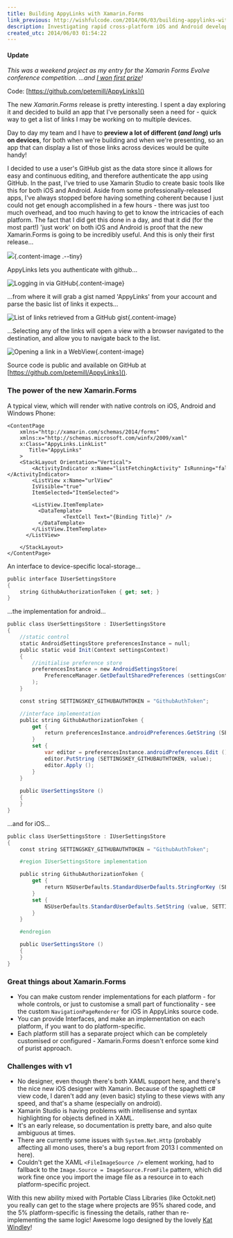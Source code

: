 ```yaml
---
title: Building AppyLinks with Xamarin.Forms
link_previous: http://wishfulcode.com/2014/06/03/building-appylinks-with-xamarin-forms/
description: Investigating rapid cross-platform iOS and Android development
created_utc: 2014/06/03 01:54:22
---
```


#### Update

*This was a weekend project as my entry for the Xamarin Forms Evolve conference competition. ...and [I won first prize](http://blog.xamarin.com/xamarin.forms-contest-winners/)!*



Code: [https://github.com/petemill/AppyLinks]()

The new _Xamarin.Forms_ release is  pretty interesting. I spent a day exploring it and decided to build an app that I've personally seen a need for - quick way to get a list of links I may be working on to multiple devices.


Day to day my team and I have to **preview a lot of different (_and long_) urls on devices**, for both when we're building and when we're presenting, so an app that can display a list of those links across devices would be quite handy!

I decided to use a user's GitHub gist as the data store since it allows for easy and continuous editing, and therefore authenticate the app using GitHub.  In the past, I've tried to use Xamarin Studio to create basic tools like this for both iOS and Android. Aside from some professionally-released apps, I've always stopped before having something coherent because I just could not get enough accomplished in a few hours - there was just too much overhead, and too much having to get to know the intricacies of each platform. The fact that I did get this done in a day, and that it did (for the most part!) 'just work' on both iOS and Android is proof that the new Xamarin.Forms is going to be incredibly useful. And this is only their first release...

![](http://wishfulcode.files.wordpress.com/2014/06/appylinkslogo.png){.content-image .--tiny}

AppyLinks lets you authenticate with github...

![Logging in via GitHub](http://wishfulcode.files.wordpress.com/2014/06/screenshot-2014-06-03-01-26-56.png){.content-image}

...from where it will grab a gist named 'AppyLinks' from your account and parse the basic list of links it expects...

![List of links retrieved from a GitHub gist](http://wishfulcode.files.wordpress.com/2014/06/screenshot-2014-06-03-01-27-49.png){.content-image}

...Selecting any of the links will open a view with a browser navigated to the destination, and allow you to navigate back to the list.

![Opening a link in a WebView](http://wishfulcode.files.wordpress.com/2014/06/screenshot-2014-06-03-01-28-17.png){.content-image}

Source code is public and available on GitHub at [https://github.com/petemill/AppyLinks]().

### The power of the new Xamarin.Forms

A typical view, which will render with native controls on iOS, Android and Windows Phone:

```xaml
<ContentPage
    xmlns="http://xamarin.com/schemas/2014/forms"
    xmlns:x="http://schemas.microsoft.com/winfx/2009/xaml"
    x:Class="AppyLinks.LinkList"
       Title="AppyLinks"
    >
    <StackLayout Orientation="Vertical">
        <ActivityIndicator x:Name="listFetchingActivity" IsRunning="false" IsVisible="false"></ActivityIndicator>
        <ListView x:Name="urlView"
        IsVisible="true"
        ItemSelected="ItemSelected">

        <ListView.ItemTemplate>
          <DataTemplate>
                  <TextCell Text="{Binding Title}" />
          </DataTemplate>
        </ListView.ItemTemplate>
      </ListView>

    </StackLayout>
</ContentPage>
```

An interface to device-specific local-storage...

```csharp
public interface IUserSettingsStore
{
    string GithubAuthorizationToken { get; set; }
}
```

...the implementation for android...

```csharp
public class UserSettingsStore : IUserSettingsStore
{
    //static control
    static AndroidSettingsStore preferencesInstance = null;
    public static void Init(Context settingsContext)
    {
        //initialise preference store
        preferencesInstance = new AndroidSettingsStore(
            PreferenceManager.GetDefaultSharedPreferences (settingsContext)
        );
    }

    const string SETTINGSKEY_GITHUBAUTHTOKEN = "GithubAuthToken";

    //interface implementation
    public string GithubAuthorizationToken {
        get {
            return preferencesInstance.androidPreferences.GetString (SETTINGSKEY_GITHUBAUTHTOKEN, null);
        }
        set {
            var editor = preferencesInstance.androidPreferences.Edit ();
            editor.PutString (SETTINGSKEY_GITHUBAUTHTOKEN, value);
            editor.Apply ();
        }
    }
        
    public UserSettingsStore ()
    {
    }
}
```

...and for iOS...

```csharp
public class UserSettingsStore : IUserSettingsStore
{
    const string SETTINGSKEY_GITHUBAUTHTOKEN = "GithubAuthToken";

    #region IUserSettingsStore implementation

    public string GithubAuthorizationToken {
        get {
            return NSUserDefaults.StandardUserDefaults.StringForKey (SETTINGSKEY_GITHUBAUTHTOKEN);
        }
        set {
            NSUserDefaults.StandardUserDefaults.SetString (value, SETTINGSKEY_GITHUBAUTHTOKEN);
        }
    }

    #endregion

    public UserSettingsStore ()
    {
    }
}
```

### Great things about Xamarin.Forms

  * You can make custom render implementations for each platform - for whole controls, or just to customise a small part of functionality - see the custom `NavigationPageRenderer` for iOS in AppyLinks source code.
  * You can provide Interfaces, and make an implementation on each platform, if you want to do platform-specific.
  * Each platform still has a separate project which can be completely customised or configured - Xamarin.Forms doesn't enforce some kind of purist approach.

### Challenges with v1

  * No designer, even though there's both XAML support here, and there's the nice new iOS designer with Xamarin. Because of the spaghetti c# view code, I daren't add any (even basic) styling to these views with any speed, and that's a shame (especially on android).
  * Xamarin Studio is having problems with intellisense and syntax highlighting for objects defined in XAML.
  * It's an early release, so documentation is pretty bare, and also quite ambiguous at times.
  * There are currently some issues with `System.Net.Http` (probably affecting all mono uses, there's a bug report from 2013 I commented on here).
  * Couldn't get the XAML `<FileImageSource />` element working, had to fallback to the `Image.Source = ImageSource.FromFile` pattern, which did work fine once you import the image file as a resource in to each platform-specific project.

With this new ability mixed with Portable Class Libraries (like Octokit.net) you really can get to the stage where projects are 95% shared code, and the 5% platform-specific is finessing the details, rather than re-implementing the same logic! Awesome logo designed by the lovely [Kat Windley](https://twitter.com/katintheback)!

